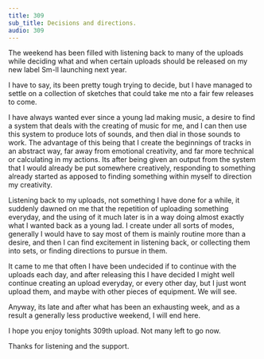 ```yaml
---
title: 309
sub_title: Decisions and directions.
audio: 309
---
```


The weekend has been filled with listening back to many of the uploads while deciding what and when certain uploads should be released on my new label Sm-ll launching next year.

I have to say, its been pretty tough trying to decide, but I have managed to settle on a collection of sketches that could take me nto a fair few releases to come.

I have always wanted ever since a young lad making music, a desire to find a system that deals with the creating of music for me, and I can then use this system to produce lots of sounds, and then dial in those sounds to work. The advantage of this being that I create the beginnings of tracks in an abstract way, far away from emotional creativity, and far more technical or calculating in my actions. Its after being given an output from the system that I would already be put somewhere creatively, responding to something already started as apposed to finding something within myself to direction my creativity.

Listening back to my uploads, not something I have done for a while, it suddenly dawned on me that the repetition of uploading something everyday, and the using of it much later is in a way doing almost exactly what I wanted back as a young lad. I create under all sorts of modes, generally I would have to say most of them is mainly routine more than a desire, and then I can find excitement in listening back, or collecting them into sets, or finding directions to pursue in them.

It came to me that often I have been undecided if to continue with the uploads each day, and after releasing this I have decided I might well continue creating an upload everyday, or every other day, but I just wont upload them, and maybe with other pieces of equipment. We will see.

Anyway, its late and after what has been an exhausting week, and as a result a generally less productive weekend, I will end here.

I hope you enjoy tonights 309th upload. Not many left to go now.

Thanks for listening and the support.